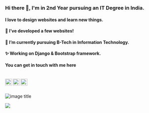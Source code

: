 ### Hi there 👋, I'm in 2nd Year pursuing an IT Degree in India.
#### I love to design websites and learn new things.

#### 🔭 I’ve developed a few websites!
#### 🌱 I’m currently pursuing B-Tech in Information Technology.
#### ✨ Working on Django & Bootstrap framework.


#### You can get in touch with me here


<br/>

<a href="https://twitter.com/Om__Jaiswal">
  <img align="left" alt="Om Jaiswal | Twitter" width="22px" src="https://seeklogo.com/images/T/twitter-logo-A84FE9258E-seeklogo.com.png" />
</a>
<a href="https://www.linkedin.com/in/om-jaiswal-a599b61b3/">
  <img align="left" alt="Linkedin" width="22px" src="https://i.ibb.co/7Ybr19R/5a22d420c9a5a7-416105621512231968826.png" />
</a>
<a href="https://www.instagram.com/om_jaiswal7/">
  <img align="left" alt="Instagram" width="22px" src="https://upload.wikimedia.org/wikipedia/commons/thumb/e/e7/Instagram_logo_2016.svg/1200px-Instagram_logo_2016.svg.png" />
</a>

<br />
<br />

![image title](https://rushter.com/counter.svg)

[![](https://github-readme-stats.vercel.app/api?username=Om-Jaiswal&hide=stars,issues&count_private=true&show_icons=true&theme=radical)](https://www.instagram.com/om_jaiswal7/)
